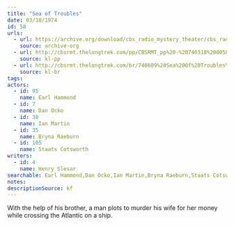 ```yaml
---
title: "Sea of Troubles"
date: 03/18/1974
id: 58
urls: 
  - url: https://archive.org/download/cbs_radio_mystery_theater/cbs_radio_mystery_theater-0051-0100.zip/cbs_radio_mystery_theater-0051-0100%2Fcbsrmt_0058_sea_of_troubles.mp3
    source: archive-org
  - url: http://cbsrmt.thelongtrek.com/pp/CBSRMT_pp%20-%20740318%200058%20Sea%20of%20Troubles.mp3
    source: kl-pp
  - url: http://cbsrmt.thelongtrek.com/br/740609%20Sea%20Of%20Troubles%20WOR.mp3
    source: kl-br
tags: 
actors:  
  - id: 95
    name: Earl Hammond  
  - id: 7
    name: Dan Ocko  
  - id: 38
    name: Ian Martin  
  - id: 35
    name: Bryna Raeburn  
  - id: 105
    name: Staats Cotsworth
writers:  
  - id: 4
    name: Henry Slesar
searchable: Earl Hammond,Dan Ocko,Ian Martin,Bryna Raeburn,Staats Cotsworth Henry Slesar
notes: 
descriptionSource: kf
---
```

With the help of his brother, a man plots to murder his wife for her money while crossing the Atlantic on a ship.